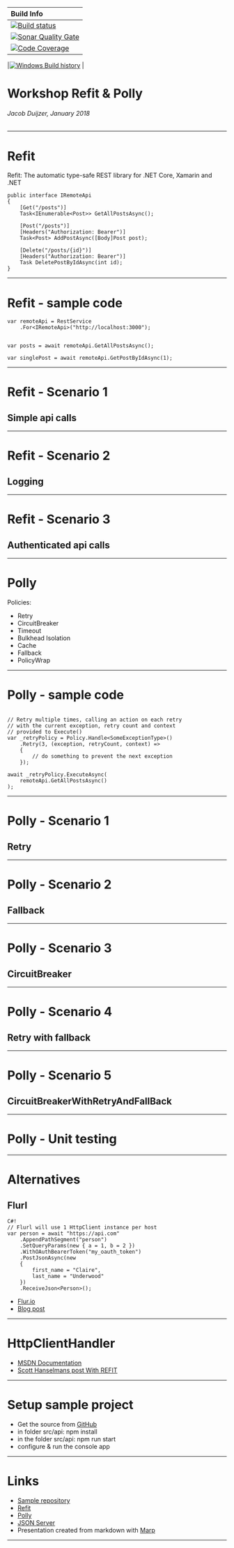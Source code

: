 <!-- $theme: default -->

| Build Info                                                                                                                                                                            |
| :------------------------------------------------------------------------------------------------------------------------------------------------------------------------------------ |
| [![Build status](https://ci.appveyor.com/api/projects/status/srpvvexgfu6f2ovs/branch/master?svg=true)](https://ci.appveyor.com/project/jacobduijzer/refitpollyworkshop/branch/master) |
| [![Sonar Quality Gate](https://sonarcloud.io/api/project_badges/measure?project=RefitExample&metric=alert_status)](https://sonarcloud.io/dashboard?id=RefitExample)                   |
| [![Code Coverage](https://sonarcloud.io/api/project_badges/measure?project=RefitExample&metric=coverage)](https://sonarcloud.io/dashboard?id=RefitExample)                            |

|[![Windows Build history](https://buildstats.info/appveyor/chart/jacobduijzer/refitpollyworkshop?branch=master&includeBuildsFromPullRequest=false)](https://ci.appveyor.com/project/jacobduijzer/refitpollyworkshop/history?branch=master)
|

# Workshop Refit & Polly

###### Jacob Duijzer, January 2018

---

# Refit

Refit: The automatic type-safe REST library for .NET Core, Xamarin and .NET

```
public interface IRemoteApi
{
	[Get("/posts")]
	Task<IEnumerable<Post>> GetAllPostsAsync();

	[Post("/posts")]
	[Headers("Authorization: Bearer")]
	Task<Post> AddPostAsync([Body]Post post);

	[Delete("/posts/{id}")]
	[Headers("Authorization: Bearer")]
	Task DeletePostByIdAsync(int id);
}
```

---

# Refit - sample code

```
var remoteApi = RestService
	.For<IRemoteApi>("http://localhost:3000");


var posts = await remoteApi.GetAllPostsAsync();

var singlePost = await remoteApi.GetPostByIdAsync(1);
```

---

# Refit - Scenario 1

## Simple api calls

---

# Refit - Scenario 2

## Logging

---

# Refit - Scenario 3

## Authenticated api calls

---

# Polly

Policies:

- Retry
- CircuitBreaker
- Timeout
- Bulkhead Isolation
- Cache
- Fallback
- PolicyWrap

---

# Polly - sample code

```

// Retry multiple times, calling an action on each retry
// with the current exception, retry count and context
// provided to Execute()
var _retryPolicy = Policy.Handle<SomeExceptionType>()
	.Retry(3, (exception, retryCount, context) =>
	{
    	// do something to prevent the next exception
	});

await _retryPolicy.ExecuteAsync(
	remoteApi.GetAllPostsAsync()
);
```

---

# Polly - Scenario 1

## Retry

---

# Polly - Scenario 2

## Fallback

---

# Polly - Scenario 3

## CircuitBreaker

---

# Polly - Scenario 4

## Retry with fallback

---

# Polly - Scenario 5

## CircuitBreakerWithRetryAndFallBack

---

# Polly - Unit testing

---

# Alternatives

## Flurl

    C#!
    // Flurl will use 1 HttpClient instance per host
    var person = await "https://api.com"
        .AppendPathSegment("person")
        .SetQueryParams(new { a = 1, b = 2 })
        .WithOAuthBearerToken("my_oauth_token")
        .PostJsonAsync(new
        {
            first_name = "Claire",
            last_name = "Underwood"
        })
        .ReceiveJson<Person>();

- [Flur.io](https://flurl.io/)
- [Blog post](https://jeremylindsayni.wordpress.com/2019/01/01/using-polly-and-flurl-to-improve-your-website/)

---

# HttpClientHandler

- [MSDN Documentation](https://docs.microsoft.com/en-us/dotnet/api/system.net.http.httpclienthandler)
- [Scott Hanselmans post With REFIT](https://www.hanselman.com/blog/UsingASPNETCore21sHttpClientFactoryWithRefitsRESTLibrary.aspx)

---

# Setup sample project

- Get the source from [GitHub](https://github.com/jacobduijzer/MyBeerInfo)
- in folder src/api: npm install
- in the folder src/api: npm run start
- configure & run the console app

---

# Links

- [Sample repository](https://github.com/jacobduijzer/RefitPollyWorkshop)
- [Refit](https://github.com/reactiveui/refit)
- [Polly](https://github.com/App-vNext/Polly)
- [JSON Server](https://github.com/typicode/json-server)
- Presentation created from markdown with [Marp](https://yhatt.github.io/marp/)

---
